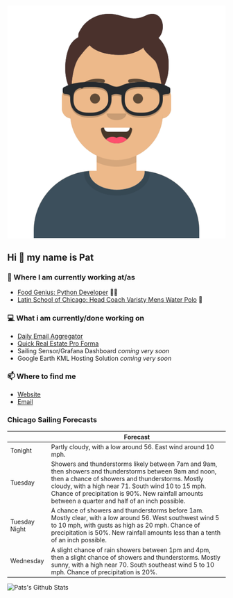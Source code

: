 [![Social banner for p-j-falconer](https://raw.githubusercontent.com/P-J-FALCONER/P-J-FALCONER/master/assets/avataaars.svg)](https://patfalconer.com/)
## Hi :wave: my name is Pat

### 💼 Where I am currently working at/as
- [Food Genius: Python Developer](https://getfoodgenius.com/) 🍔🐍
- [Latin School of Chicago: Head Coach Varisty Mens Water Polo](https://www.latinschool.org/) 🤽


### 💻 What i am currently/done working on
 - [Daily Email Aggregator](https://github.com/P-J-FALCONER/dott_daily_mail)
 - [Quick Real Estate Pro Forma](https://github.com/P-J-FALCONER/henry)
 - Sailing Sensor/Grafana Dashboard *coming very soon*
 - Google Earth KML Hosting Solution *coming very soon*

### 📫 Where to find me
 - [Website](https://patfalconer.com/)
 - [Email](mailto:patrick.j.falconer@gmail.com)


### Chicago Sailing Forecasts
|   | Forecast  |
|---|---|
| Tonight | Partly cloudy, with a low around 56. East wind around 10 mph. |
| Tuesday | Showers and thunderstorms likely between 7am and 9am, then showers and thunderstorms between 9am and noon, then a chance of showers and thunderstorms. Mostly cloudy, with a high near 71. South wind 10 to 15 mph. Chance of precipitation is 90%. New rainfall amounts between a quarter and half of an inch possible. |
| Tuesday Night | A chance of showers and thunderstorms before 1am. Mostly clear, with a low around 56. West southwest wind 5 to 10 mph, with gusts as high as 20 mph. Chance of precipitation is 50%. New rainfall amounts less than a tenth of an inch possible. |
| Wednesday | A slight chance of rain showers between 1pm and 4pm, then a slight chance of showers and thunderstorms. Mostly sunny, with a high near 70. South southeast wind 5 to 10 mph. Chance of precipitation is 20%. |

![Pats's Github Stats](https://github-readme-stats.vercel.app/api?username=p-j-falconer&show_icons=true&theme=radical)

